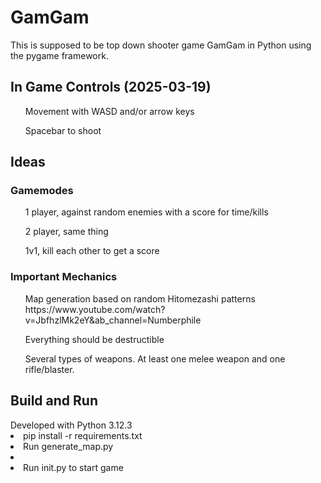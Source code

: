 <h1>GamGam</h1>
This is supposed to be top down shooter game GamGam in Python using the pygame framework.

<h2>In Game Controls (2025-03-19)</h2>
<ul>Movement with WASD and/or arrow keys</ul>
<ul>Spacebar to shoot</ul>

<h2>Ideas</h2>
  <h3>Gamemodes</h3>
  <ul>1 player, against random enemies with a score for time/kills</ul>
  <ul>2 player, same thing</ul>
  <ul>1v1, kill each other to get a score</ul>

  <h3>Important Mechanics</h3>
  <ul>Map generation based on random Hitomezashi patterns https://www.youtube.com/watch?v=JbfhzlMk2eY&ab_channel=Numberphile</ul>
  <ul>Everything should be destructible</ul>
  <ul>Several types of weapons. At least one melee weapon and one rifle/blaster.</ul>

<h2>Build and Run</h2>
Developed with Python 3.12.3
<li>pip install -r requirements.txt</li>
<li>Run generate_map.py<li>
<li>Run init.py to start game</li>
